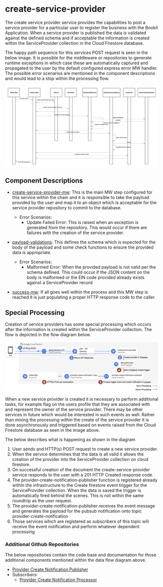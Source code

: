 # create-service-provider

The create service provider service provides the capabilities to post a service provider for a particular user to register the business with the Bookit Application. When a service provider is published the data is validated against the defined schema and if acceptable the information is created within the ServiceProvider collection in the Cloud Firestore database.

The happy path sequence for this services POST request is seen in the below image. It is possible for the middleware or repositories to generate runtime exceptions in which case these are automatically captured and propagated to the user by the default configured express error MW handler. The possible error scenarios are mentioned in the component descriptions and would lead to a stop within the processing flow.

[![create-service-provider-sequence](../../../docs/images/create-service-provider-sequence.png)](../../../docs/images/create-service-provider-sequence.png)

## Component Descriptions

- [create-service-provider-mw](./src/create-service-provider-mw.js): This is the main MW step configured for this service within the chain and it is responsible to take the payload provided by the user and map it to an object which is acceptable for the service provider repository to commit to the database.

  - Error Scenarios:
    - Update Failed Error: This is raised when an exception is generated from the repository. This would occur if there are failures with the creation of the service provider.

- [payload-validations](./src/payload-validations.js): This defines the schema which is expected for the body of the payload and some check functions to ensure the provided data is appropriate.

  - Error Scenarios:
    - Malformed Error: When the provided payload is not valid per the schema defined. This could occur if the JSON content on the body is malformed or the EIN code provided already exists against a ServiceProvider record

- [success-mw](./src/success-mw.js): If all goes well within the process and this MW step is reached it is just populating a proper HTTP response code to the caller.

## Special Processing

Creation of service providers has some special processing which occurs after the information is created within the ServiceProvider collection. The flow is depicted in the flow diagram below.

[![create-provider-special-processing](../../../docs/images/create-provider-special-processing.png)](../../../docs/images/create-provider-special-processing.png)

When a new service provider is created it is necessary to perform additional tasks, for example flag on the users profile that they are associated with and represent the owner of the service provider. There may be other services in future which would be interested in such events as well. Rather than mixing the processing within the create of the service provider it is done asynchronously and triggered based on events raised from the Cloud Firestore database as seen in the image above.

The below describes what is happening as shown in the diagram

1. User sends and HTTP(s) POST request to create a new service provider.
2. When the service determines that the data is all valid it allows the creation of the provider into the ServiceProvider collection on cloud firestore.
3. On successful creation of the document the create-service-provider service responds to the user with a 201 HTTP Created response code.
4. The provider-create-notification-publisher function is registered already within the infrastructure to the Create firestore event trigger for the ServiceProvider collection. When the data is saved the trigger is automatically fired behind the scenes. This is not within the same roundtrip as the user request.
5. The provider-create-notification-publisher receives the event message and generates the payload for the pubsub notification onto topic provider-create-notification
6. Those services which are registered as subscribers of this topic will receive the event notification and perform whatever dependent processing

### Additional Github Repositories

The below repositories contain the code base and documentation for those additional components mentioned within the data flow diagram above.

- [Provider Create Notification Publisher](https://github.com/bookit-app/provider-create-notification-publisher)
- Subscribers:
  - [Provider Create Notification Processor](https://github.com/bookit-app/profile-services/tree/master/src/services/provider-create-notification-processor)
